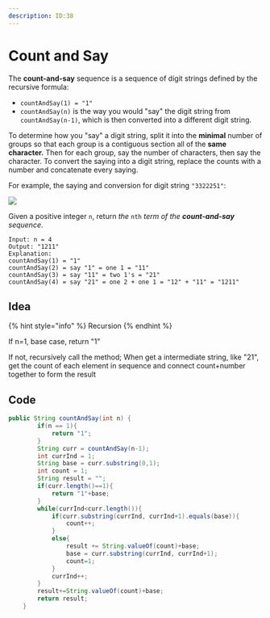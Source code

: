 ```yaml
---
description: ID:38
---
```


# Count and Say

The **count-and-say** sequence is a sequence of digit strings defined by the recursive formula:

* `countAndSay(1) = "1"`
* `countAndSay(n)` is the way you would "say" the digit string from `countAndSay(n-1)`, which is then converted into a different digit string.

To determine how you "say" a digit string, split it into the **minimal** number of groups so that each group is a contiguous section all of the **same character.** Then for each group, say the number of characters, then say the character. To convert the saying into a digit string, replace the counts with a number and concatenate every saying.

For example, the saying and conversion for digit string `"3322251"`:

![](https://assets.leetcode.com/uploads/2020/10/23/countandsay.jpg)

Given a positive integer `n`, return _the_ `nth` _term of the **count-and-say** sequence_.

```
Input: n = 4
Output: "1211"
Explanation:
countAndSay(1) = "1"
countAndSay(2) = say "1" = one 1 = "11"
countAndSay(3) = say "11" = two 1's = "21"
countAndSay(4) = say "21" = one 2 + one 1 = "12" + "11" = "1211"
```

## Idea

{% hint style="info" %}
Recursion
{% endhint %}

If n=1, base case, return "1"

If not, recursively call the method; When get a intermediate string, like "21", get the count of each element in sequence and connect count+number together to form the result

## Code

```java
public String countAndSay(int n) {
        if(n == 1){
            return "1";
        }
        String curr = countAndSay(n-1);
        int currInd = 1;
        String base = curr.substring(0,1);
        int count = 1;
        String result = "";
        if(curr.length()==1){
            return "1"+base;
        }
        while(currInd<curr.length()){
            if(curr.substring(currInd, currInd+1).equals(base)){
                count++;
            }
            else{
                result += String.valueOf(count)+base;
                base = curr.substring(currInd, currInd+1);
                count=1;
            }
            currInd++;
        }
        result+=String.valueOf(count)+base;
        return result;
    }
```
